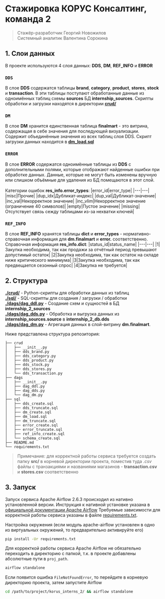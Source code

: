 # Стажировка КОРУС Консалтинг, команда 2
> Стажёр-разработчик Георгий Новожилов \
> Системный аналитик Валентина Сорокина

## 1. Слои данных
В проекте используются 4 слоя данных: **DDS**, **DM**, **REF_INFO** и **ERROR**
### `DDS`
В слое **DDS** содержатся таблицы **brand**, **category**, **product**, **stores**, **stock** и **transaction**. В эти таблицы поступают обработанные данные из одноимённых таблиц схемы **sources** БД **internship_sources**. Скрипты обработки и загрузки находятся в директории [**crud/**](crud/)
### `DM`
В слое **DM** хранится единственная таблица **finalmart** - это витрина, содержащая в себе значения для последующей визуализации. Содержит объединённые значения из всех таблиц слоя DDS. Скрипт загрузки данных находится в [**dm_load.sql**](sql/dm_load.sql)
### `ERROR`
В слое **ERROR** содержатся одноимённые таблицы из **DDS** с дополнительными полями, которые отображают найденные ошибки при обработке данных. Данные, которые не могут быть изменены вручную или слишком объёмные для удаления из БД помещаются в этот слой. \
<br>
Категории ошибок **res_info.error_types**:
|error_id|error_type|
|---|---|
|misc|Прочие|
|dup_idx|Дубликат-индекс|
|dup_val|Дубликат-значение|
|inc_val|Некорректное значение|
|inc_vlim|Некорректное значение (ограничение 40 символов)|
|empty|Пустое значение|
|missing|Отсутствует связь сежду таблицами из-за нехватки ключей|
### `REF_INFO`
В слое **REF_INFO** хранятся таблицы **dict** и **error_types** - нормативно-справочная информация для **dm.finalmart** и **error.** соответственно.
<br>
Справочная информация **res_info.dict**:
|status_id|status_name|
|---|---|
|1|Закупка необходима, так как продажи за отчётный период превышают допустимый остаток|
|2|Закупка необходима, так как остаток на складе ниже критического минимума|
|3|Закупка необходима, так как предвещается сезонный спрос|
|4|Закупка не требуется|

## 2. Структура
[**./crud/**](crud/) - Python-скрипты для обработки данных из таблиц \
[**./sql/**](sql/) - SQL-скрипты для создания / загрузки / обработки \
[**./dags/dag_ddl.py**](dags/dag_ddl.py) - Создание схем и сущностей в БД **internship_2_sources** \
[**./dags/dag_dds.py**](dags/dag_dds.py) - Обработка и выгрузка данных из **internship_sources.source** в **internship_2_db.dds** \
[**./dags/dag_dm.py**](dags/dag_dm.py) - Агрегация данных в слой-витрину **dm.finalmart**.

Ниже представлена структура репозитория:
```
├── crud
│   ├── __init__.py
│   ├── dds_brand.py
│   ├── dds_category.py
│   ├── dds_product.py
│   ├── dds_stock.py
│   ├── dds_stores.py
│   └── dds_transaction.py
├── dags
│   ├── __init__.py
│   ├── dag_ddl.py
│   ├── dag_dds.py
│   └── dag_dm.py
├── sql
│   ├── dds_create.sql
│   ├── dds_truncate.sql
│   ├── dm_create.sql
│   ├── dm_load.sql
│   ├── dm_truncate.sql
│   ├── error_create.sql
│   ├── error_truncate.sql
│   ├── ref_info_create.sql
│   └── schema_create.sql
├── README.md
└── requirements.txt
```

> Примечание: для корректной работы сервиса требуется создать папку **src/** в корневой директории проекта, поместив туда *.csv* файлы с транзакциями и названиями магазинов - **transaction.csv** и **stores.csv** соответственно

## 3. Запуск
Запуск сервиса Apache Airflow 2.6.3 происходил из нативно установленной версии. 
Инструкция к нативной установке указана в [официальной документации Apache Airflow](https://airflow.apache.org/docs/apache-airflow/stable/start.html)
Требуемые зависимости для корректной работы сервиса указаны в файле [requirements.txt](requirements.txt).

Настройка окружения (если модуль apache-airflow установлен в одно из виртуальных окружений, то предварительно активируйте его)
```bash
pip install -Ur requirements.txt
```
Для корректкой работы сервиса Apache Airflow не обязательно переходить в директорию с папкой, т.к. в проекте добавлены абсолютные пути в `proj_path`.
```bash
airflow standalone
```
Если появится ошибка `FileNotFoundError`, то перейдите в корневую директорию проекта, затем запустите Airflow
```bash
cd /path/to/project/korus_interns_2/ && airflow standalone
```
